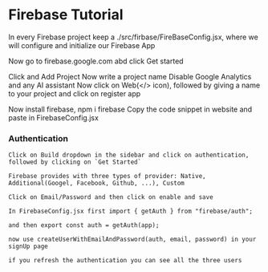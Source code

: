 # Firebase Tutorial

In every Firebase project keep a ./src/firbase/FireBaseConfig.jsx, where we will configure and initialize our Firebase App

Now go to firebase.google.com abd click Get started

Click and Add Project
Now write a project name
Disable Google Analytics and any AI assistant
Now click on Web(</> icon), followed by giving a name to your project and click on register app

Now install firebase, npm i firebase
Copy the code snippet in website and paste in FirebaseConfig.jsx

### Authentication
```
Click on Build dropdown in the sidebar and click on authentication, followed by clicking on `Get Started`

Firebase provides with three types of provider: Native, Additional(Googel, Facebook, Github, ...), Custom

Click on Email/Password and then click on enable and save

In FirebaseConfig.jsx first import { getAuth } from "firebase/auth";

and then export const auth = getAuth(app);

now use createUserWithEmailAndPassword(auth, email, password) in your signUp page

if you refresh the authentication you can see all the three users
```